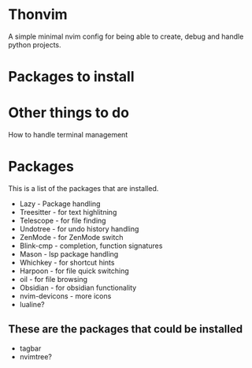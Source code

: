 # Thonvim
A simple minimal nvim config for being able to create, debug and handle python projects.

# Packages to install

# Other things to do 
How to handle terminal management

# Packages
This is a list of the packages that are installed.

- Lazy - Package handling
- Treesitter - for text highlitning
- Telescope - for file finding
- Undotree - for undo history handling
- ZenMode - for ZenMode switch
- Blink-cmp - completion, function signatures
- Mason - lsp package handling
- Whichkey - for shortcut hints
- Harpoon - for file quick switching
- oil - for file browsing
- Obsidian - for obsidian functionality
- nvim-devicons - more icons
- lualine?

## These are the packages that could be installed
- tagbar
- nvimtree?
